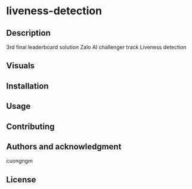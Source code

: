 liveness-detection
==============================

## Description
3rd final leaderboard solution Zalo AI challenger track Liveness detection

## Visuals

## Installation

## Usage

## Contributing

## Authors and acknowledgment

cuongngm

## License



